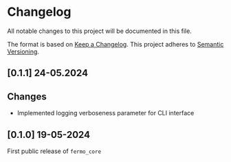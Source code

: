 # Changelog

All notable changes to this project will be documented in this file.

The format is based on [Keep a Changelog](https://keepachangelog.com/en/1.0.0/).
This project adheres to [Semantic Versioning](https://semver.org/spec/v2.0.0.html).


## [0.1.1] 24-05.2024

## Changes

- Implemented logging verboseness parameter for CLI interface


## [0.1.0] 19-05-2024

First public release of `fermo_core`